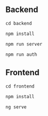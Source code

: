 ## Backend
`cd backend`

`npm install`

`npm run server`

`npm run auth`

## Frontend
`cd frontend`

`npm install`

`ng serve`
